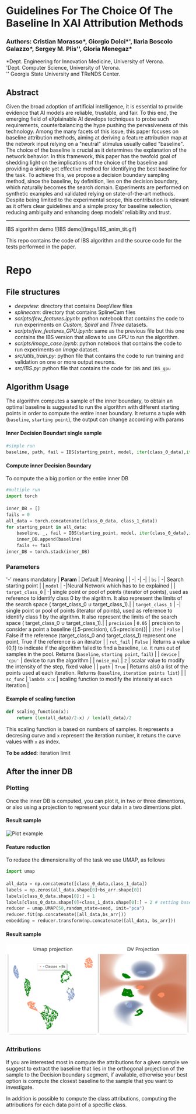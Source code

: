 # Guidelines For The Choice Of The Baseline In XAI Attribution Methods
### Authors: Cristian Morasso*, Giorgio Dolci*', Ilaria Boscolo Galazzo*, Sergey M. Plis'', Gloria Menegaz*
*Dept. Engineering for Innovation Medicine, University of Verona.<br>
'Dept. Computer Science, University of Verona.<br>
'' Georgia State University and TReNDS Center.


## Abstract
Given the broad adoption of artificial intelligence, it is essential to provide evidence that AI models are reliable, trustable, and fair.
To this end, the emerging field of eXplainable AI develops techniques to probe such requirements, counterbalancing the hype pushing the pervasiveness of this technology.
Among the many facets of this issue, this paper focuses on baseline attribution methods, aiming at deriving a feature attribution map at the network input relying on a "neutral" stimulus usually called "baseline".
The choice of the baseline is crucial as it determines the explanation of the network behavior. In this framework, this paper has the twofold goal of shedding light on the implications of the choice of the baseline and providing a simple yet effective method for identifying the best baseline for the task. To achieve this, we propose a decision boundary sampling method, since the baseline, by definition, lies on the decision boundary, which naturally becomes the search domain. Experiments are performed on synthetic examples and validated relying on state-of-the-art methods. Despite being limited to the experimental scope, this contribution is relevant as it offers clear guidelines and a simple proxy for baseline selection, reducing ambiguity and enhancing deep models' reliability and trust.
<hr>
IBS algorithm demo
![IBS demo](imgs/IBS_anim_tit.gif)


This repo contains the code of IBS algorithm and the source code for the tests performed in the paper.
# Repo
## File structures 
* *deepview*: directory that contains DeepView files
* *splinecam*: directory that contains SplineCam files
* *scripts/few_features.ipynb*: python notebook that contains the code to run experiments on *Custom, Spiral* and *Three* datasets.
* *scripts/few_features_GPU.ipynb*: same as the previous file but this one contains the IBS version that allows to use GPU to run the algorithm.
* *scripts/image_case.ipynb*: python notebook that contains the code to run experiments on *Image* dataset.
* *src/utils_train.py*: python file that contains the code to run training and validation on one or more output neurons. 
* *src/IBS.py*: python file that contains the code for `IBS` and `IBS_gpu`
## Algorithm Usage

The algorithm computes a sample of the inner boundary, to obtain an optimal baseline is suggested to run the algorithm with different starting points in order to compute the entire inner boundary.
It returns a tuple with (`baseline`, `starting point`), the output can change according with params
#### Inner Decision Boundart single sample 
```python
#simple run
baseline, path, fail = IBS(starting_point, model, iter(class_0_data),iter(class_1_data) , precision=0.02, iter = True, ret_fail=True, device = 'cpu', noise_mul = 1/10, path = True)
```
#### Compute inner Decision Boundary
To compute the a big portion or the entire inner DB
```python
#multiple run
import torch 

inner_DB = []
fails = 0
all_data = torch.concatenate([class_0_data, class_1_data])
for starting_point in all_data:
    baseline, _, fail = IBS(starting_point, model, iter(class_0_data),iter(class_1_data) , precision=0.02, iter = True, ret_fail=True, device = 'cpu', noise_mul = 1/10, path = True)
    inner_DB.append(baseline)
    fails += fail
inner_DB = torch.stack(inner_DB)
```


### Parameters
'-' means mandatory 
| **Param** | Default | Meaning |
| -| -| -|
| `bs` | -| Search starting point |
| `model` | -|Neural Network which has to be explained |
| `target_class_0` | -| single point or pool of points (iterator of points), used as reference to identify class 0 by the algrithm. It also represent the limits of the search space ( target_class_0 $\cup$ target_class_1).|
| `target_class_1` | -| single point or pool of points (iterator of points), used as reference to identify class 1 by the algrithm. It also represent the limits of the search space ( target_class_0 $\cup$ target_class_1).|
| `precision` | `0.05` | precision to consider a point a baseline {(.5-precision), (.5+precision)}|
| `iter` | `False` | False if the reference (target_class_0 and target_class_1) represent one point, True if the reference is an iterator |
| `ret_fail` | `False` | Returns a value {0,1} to indicate if the algorithm failed to find a baseline, i.e. it runs out of samples in the pool. Returns (`baseline`, `starting point`, `fail`) |
| `device` | `'cpu'` | device to run the algorithm |
| `noise_mul` | `2` | scalar value to modify the intensity of the step, fixed value |
| `path` | `True` | Returns als0 a list of the points used at each iteration. Returns (`baseline`, `iteration points list`) |
| `sc_func` | `lambda x:x` | scaling function to modify the intensity at each iteration | 

#### Example of scaling function
```python
def scaling_function(x): 
    return (len(all_data)/2-x) / len(all_data)/2
```
This scaling function is based on numbers of samples. It represents a decresing curve and `x` represent the iteration number, it retuns the curve values with `x` as index.

**To be added**: iteration limit

## After the inner DB
### Plotting
Once the inner DB is computed, you can plot it, in two or three dimentions, or also using a projection to represent your data in a two dimentions plot.
#### Result sample
![Plot example](imgs/spiral.png)
#### Feature reduction
To reduce the dimensionality of the task we use UMAP, as follows
```python
import umap

all_data = np.concatenate([class_0_data,class_1_data])
labels = np.zeros(all_data.shape[0]+bs_arr.shape[0])
labels[class_0_data.shape[0]:] = 1
labels[class_0_data.shape[0]+class_1_data.shape[0]:] = 2 # setting baseline labels as 2 just for the sake of visualization
reducer = umap.UMAP(50,random_state=seed, init="pca")
reducer.fit(np.concatenate([all_data,bs_arr]))
embedding = reducer.transform(np.concatenate([all_data, bs_arr]))
``` 
#### Result sample
![Plot example](imgs/three_proj.png)


### Attributions
If you are interested most in compute the attributions for a given sample we suggest to extract the baseline that lies in the orthogonal projection of the sample to the Decision boundary segment, if available, otherwise your best option is compute the closest baseline to the sample that you want to investigate.

In addition is possible to compute the class attributions, computing the attributions for each data point of a specific class.
